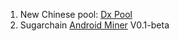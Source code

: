 1. New Chinese pool: [Dx Pool](https://www.dxpool.com/)
2. Sugarchain [Android Miner](https://github.com/Nugetzrul3/Sugarchain-Android-Miner/releases) V0.1-beta
